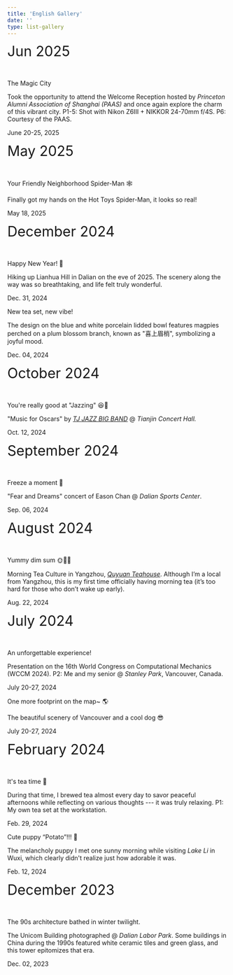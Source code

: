 ```yaml
---
title: 'English Gallery'
date: ''
type: list-gallery
---
```


<link rel="stylesheet" href="/css/add.css">
<div class="list-page">
  <div class="publications">
    <div class="publis-list">
      <p><font size="6">Jun 2025</font></p>
      <br>
      <div class="publis-item">
        <div class="item-thumb-list">
          <div class="item-thumb">
            <img data-src="/figures/moments/2025-06/2025-06-20-shanghai1.jpg"
            class="preview z-depth-1 rounded medium-zoom-image">
          </div>
          <div class="item-thumb">
            <img data-src="/figures/moments/2025-06/2025-06-20-shanghai2.jpg"
            class="preview z-depth-1 rounded medium-zoom-image">
          </div>
          <div class="item-thumb">
            <img data-src="/figures/moments/2025-06/2025-06-20-shanghai3.jpg"
            class="preview z-depth-1 rounded medium-zoom-image">
          </div>
          <div class="item-thumb">
            <img data-src="/figures/moments/2025-06/2025-06-20-shanghai4.jpg"
            class="preview z-depth-1 rounded medium-zoom-image">
          </div>
          <div class="item-thumb">
            <img data-src="/figures/moments/2025-06/2025-06-20-shanghai5.jpg"
            class="preview z-depth-1 rounded medium-zoom-image">
          </div>
          <div class="item-thumb">
            <img data-src="/figures/moments/2025-06/2025-06-20-shanghai6.jpg"
            class="preview z-depth-1 rounded medium-zoom-image">
          </div>
        </div>
        <div class="item-content">
          <div class="item-tit">
            <p>The Magic City</p>
          </div>
          <div class="item-desc">
            <p>Took the opportunity to attend the Welcome Reception hosted by <i>Princeton Alumni Association of Shanghai (PAAS)</i> and once again explore the charm of this vibrant city. P1-5: Shot with Nikon Z6III + NIKKOR 24-70mm f/4S. P6: Courtesy of the PAAS.</p>
          </div>
          <div class="item-periodical">
            June 20-25, 2025
          </div>
        </div>
      </div>
      <p><font size="6">May 2025</font></p>
      <br>
      <div class="publis-item">
        <div class="item-thumb-list">
          <div class="item-thumb">
            <img data-src="/figures/moments/2025-05/2025-05-18-spiderman1.jpg"
            class="preview z-depth-1 rounded medium-zoom-image">
          </div>
          <div class="item-thumb">
            <img data-src="/figures/moments/2025-05/2025-05-18-spiderman2.jpg"
            class="preview z-depth-1 rounded medium-zoom-image">
          </div>
          <div class="item-thumb">
            <img data-src="/figures/moments/2025-05/2025-05-18-spiderman3.jpg"
            class="preview z-depth-1 rounded medium-zoom-image">
          </div>
          <div class="item-thumb">
            <img data-src="/figures/moments/2025-05/2025-05-18-spiderman4.jpg"
            class="preview z-depth-1 rounded medium-zoom-image">
          </div>
        </div>
        <div class="item-content">
          <div class="item-tit">
            <p>Your Friendly Neighborhood Spider-Man &#128376;</p>
          </div>
          <div class="item-desc">
            <p>Finally got my hands on the Hot Toys Spider-Man, it looks so real!</p>
          </div>
          <div class="item-periodical">
            May 18, 2025
          </div>
        </div>
      </div>
      <p><font size="6">December 2024</font></p>
      <br>
      <div class="publis-item">
        <div class="item-thumb-list">
          <div class="item-thumb">
            <img data-src="/figures/moments/2024-12/2024-12-31-lianhuashan1.jpg"
            class="preview z-depth-1 rounded medium-zoom-image">
          </div>
          <div class="item-thumb">
            <img data-src="/figures/moments/2024-12/2024-12-31-lianhuashan2.jpg"
            class="preview z-depth-1 rounded medium-zoom-image">
          </div>
          <div class="item-thumb">
            <img data-src="/figures/moments/2024-12/2024-12-31-lianhuashan3.jpg"
            class="preview z-depth-1 rounded medium-zoom-image">
          </div>
          <div class="item-thumb">
            <img data-src="/figures/moments/2024-12/2024-12-31-lianhuashan4.jpg"
            class="preview z-depth-1 rounded medium-zoom-image">
          </div>
          <div class="item-thumb">
            <img data-src="/figures/moments/2024-12/2024-12-31-lianhuashan5.jpg"
            class="preview z-depth-1 rounded medium-zoom-image">
          </div>
          <div class="item-thumb">
            <img data-src="/figures/moments/2024-12/2024-12-31-lianhuashan6.jpg"
            class="preview z-depth-1 rounded medium-zoom-image">
          </div>
        </div>
        <div class="item-content">
          <div class="item-tit">
            <p>Happy New Year! &#127879;</p>
          </div>
          <div class="item-desc">
            <p>Hiking up Lianhua Hill in Dalian on the eve of 2025. The scenery along the way was so breathtaking, and life felt truly wonderful.</p>
          </div>
          <div class="item-periodical">
            Dec. 31, 2024
          </div>
        </div>
      </div>
      <div class="publis-item">
        <div class="item-thumb-list">
          <div class="item-thumb">
            <img data-src="/figures/moments/2024-12/2024-12-04-teaset1.jpg"
            class="preview z-depth-1 rounded medium-zoom-image">
          </div>
          <div class="item-thumb">
            <img data-src="/figures/moments/2024-12/2024-12-04-teaset2.png"
            class="preview z-depth-1 rounded medium-zoom-image">
          </div>
        </div>
        <div class="item-content">
          <div class="item-tit">
            <p>New tea set, new vibe!</p>
          </div>
          <div class="item-desc">
            <p>The design on the blue and white porcelain lidded bowl features magpies perched on a plum blossom branch, known as "喜上眉梢", symbolizing a joyful mood.</p>
          </div>
          <div class="item-periodical">
            Dec. 04, 2024
          </div>
        </div>
      </div>
      <p><font size="6">October 2024</font></p>
      <br>
      <div class="publis-item">
        <div class="item-thumb-list">
          <div class="item-thumb">
            <img data-src="/figures/moments/2024-10/2024-10-12-jazz1.jpg"
            class="preview z-depth-1 rounded medium-zoom-image">
          </div>
          <div class="item-thumb">
            <img data-src="/figures/moments/2024-10/2024-10-12-jazz2.jpg"
            class="preview z-depth-1 rounded medium-zoom-image">
          </div>
        </div>
        <div class="item-content">
          <div class="item-tit">
            <p>You're really good at "Jazzing" &#128518;&#127927;</p>
          </div>
          <div class="item-desc">
            <p>"Music for Oscars" by <a href="https://space.bilibili.com/3493266603379419"><em>TJ JAZZ BIG BAND</em></a> @ <i>Tianjin Concert Hall.</i></p>
          </div>
          <div class="item-periodical">
            Oct. 12, 2024
          </div>
        </div>
      </div>
      <p><font size="6">September 2024</font></p>
      <br>
      <div class="publis-item">
        <div class="item-thumb-list">
          <div class="item-thumb">
            <img data-src="/figures/moments/2024-09/2024-09-06-easonconcert1.JPG"
            class="preview z-depth-1 rounded medium-zoom-image">
          </div>
          <div class="item-thumb">
            <img data-src="/figures/moments/2024-09/2024-09-06-easonconcert2.JPG"
            class="preview z-depth-1 rounded medium-zoom-image">
          </div>
          <div class="item-thumb">
            <img data-src="/figures/moments/2024-09/2024-09-06-easonconcert3.JPG"
            class="preview z-depth-1 rounded medium-zoom-image">
          </div>
          <div class="item-thumb">
            <img data-src="/figures/moments/2024-09/2024-09-06-easonconcert4.JPG"
            class="preview z-depth-1 rounded medium-zoom-image">
          </div>
          <div class="item-thumb">
            <img data-src="/figures/moments/2024-09/2024-09-06-easonconcert5.JPG"
            class="preview z-depth-1 rounded medium-zoom-image">
          </div>
        </div>
        <div class="item-content">
          <div class="item-tit">
            <p>Freeze a moment &#127880;</p>
          </div>
          <div class="item-desc">
            <p>"Fear and Dreams" concert of Eason Chan @ <i>Dalian Sports Center</i>.</p>
          </div>
          <div class="item-periodical">
            Sep. 06, 2024
          </div>
        </div>
      </div>
      <p><font size="6">August 2024</font></p>
      <br>
      <div class="publis-item">
        <div class="item-thumb-list">
          <div class="item-thumb">
            <img data-src="/figures/moments/2024-08/2024-08-22-zaochayz1.jpg"
            class="preview z-depth-1 rounded medium-zoom-image">
          </div>
          <div class="item-thumb">
            <img data-src="/figures/moments/2024-08/2024-08-22-zaochayz2.jpg"
            class="preview z-depth-1 rounded medium-zoom-image">
          </div>
          <div class="item-thumb">
            <img data-src="/figures/moments/2024-08/2024-08-22-zaochayz3.jpg"
            class="preview z-depth-1 rounded medium-zoom-image">
          </div>
          <div class="item-thumb">
            <img data-src="/figures/moments/2024-08/2024-08-22-zaochayz4.jpg"
            class="preview z-depth-1 rounded medium-zoom-image">
          </div>
          <div class="item-thumb">
            <img data-src="/figures/moments/2024-08/2024-08-22-zaochayz5.jpg"
            class="preview z-depth-1 rounded medium-zoom-image">
          </div>
        </div>
        <div class="item-content">
          <div class="item-tit">
            <p>Yummy dim sum &#127774;&#127861;&#128523;</p>
          </div>
          <div class="item-desc">
            <p>Morning Tea Culture in Yangzhou, <a href="https://www.instagram.com/explore/locations/328974301193704/qu-yuan-teahouse/"><em>Quyuan Teahouse</em></a>. Although I’m a local from Yangzhou, this is my first time officially having morning tea (it’s too hard for those who don’t wake up early).
            </p>
          </div>
          <div class="item-periodical">
            Aug. 22, 2024
          </div>
        </div>
      </div>
      <p><font size="6">July 2024</font></p>
      <br>
      <div class="publis-item">
        <div class="item-thumb-list">
          <div class="item-thumb">
            <img data-src="/figures/moments/2024-07/2024-07-20-portrait1.jpg"
            class="preview z-depth-1 rounded medium-zoom-image">
          </div>
          <div class="item-thumb">
            <img data-src="/figures/moments/2024-07/2024-07-20-portrait2.jpg"
            class="preview z-depth-1 rounded medium-zoom-image">
          </div>
          <div class="item-thumb">
            <img data-src="/figures/moments/2024-07/2024-07-20-portrait3.jpg"
            class="preview z-depth-1 rounded medium-zoom-image">
          </div>
          <div class="item-thumb">
            <img data-src="/figures/moments/2024-07/2024-07-20-portrait4.jpg"
            class="preview z-depth-1 rounded medium-zoom-image">
          </div>
        </div>
        <div class="item-content">
          <div class="item-tit">
            <p>An unforgettable experience!</p>
          </div>
          <div class="item-desc">
            <p>Presentation on the 16th World Congress on Computational Mechanics (WCCM 2024). P2: Me and my senior @ <i>Stanley Park</i>, Vancouver, Canada.
            </p>
          </div>
          <div class="item-periodical">
            July 20-27, 2024
          </div>
        </div>
      </div>
      <div class="publis-item">
        <div class="item-thumb-list">
          <div class="item-thumb">
            <img data-src="/figures/moments/2024-07/2024-07-20-vancouverview1.jpg"
            class="preview z-depth-1 rounded medium-zoom-image">
          </div>
          <div class="item-thumb">
            <img data-src="/figures/moments/2024-07/2024-07-20-vancouverview2.jpg"
            class="preview z-depth-1 rounded medium-zoom-image">
          </div>
          <div class="item-thumb">
            <img data-src="/figures/moments/2024-07/2024-07-20-vancouverview3.jpg"
            class="preview z-depth-1 rounded medium-zoom-image">
          </div>
          <div class="item-thumb">
            <img data-src="/figures/moments/2024-07/2024-07-20-vancouverview4.jpg"
            class="preview z-depth-1 rounded medium-zoom-image">
          </div>
          <div class="item-thumb">
            <img data-src="/figures/moments/2024-07/2024-07-20-vancouverview5.jpg"
            class="preview z-depth-1 rounded medium-zoom-image">
          </div>
          <div class="item-thumb">
            <img data-src="/figures/moments/2024-07/2024-07-20-vancouverview6.jpg"
            class="preview z-depth-1 rounded medium-zoom-image">
          </div>
        </div>
        <div class="item-content">
          <div class="item-tit">
            <p>One more footprint on the map~ &#127758;</p>
          </div>
          <div class="item-desc">
            <p>The beautiful scenery of Vancouver and a cool dog &#128526;
            </p>
          </div>
          <div class="item-periodical">
            July 20-27, 2024
          </div>
        </div>
      </div>
      <p><font size="6">February 2024</font></p>
      <br>
      <div class="publis-item">
        <div class="item-thumb-list">
          <div class="item-thumb">
            <img data-src="/figures/moments/2024-02/2024-02-29-tea1.jpg"
            class="preview z-depth-1 rounded medium-zoom-image">
          </div>
          <div class="item-thumb">
            <img data-src="/figures/moments/2024-02/2024-02-29-tea2.jpg"
            class="preview z-depth-1 rounded medium-zoom-image">
          </div>
        </div>
        <div class="item-content">
          <div class="item-tit">
            <p>It's tea time &#127861;</p>
          </div>
          <div class="item-desc">
            <p>During that time, I brewed tea almost every day to savor peaceful afternoons while reflecting on various thoughts --- it was truly relaxing. P1: My own tea set at the workstation.
            </p>
          </div>
          <div class="item-periodical">
            Feb. 29, 2024
          </div>
        </div>
      </div>
      <div class="publis-item">
        <div class="item-thumb-list">
          <div class="item-thumb">
            <img data-src="/figures/moments/2024-02/2024-02-12-wuxitrip1.jpg"
            class="preview z-depth-1 rounded medium-zoom-image">
          </div>
          <div class="item-thumb">
            <img data-src="/figures/moments/2024-02/2024-02-12-wuxitrip2.jpg"
            class="preview z-depth-1 rounded medium-zoom-image">
          </div>
          <div class="item-thumb">
            <img data-src="/figures/moments/2024-02/2024-02-12-wuxitrip3.jpg"
            class="preview z-depth-1 rounded medium-zoom-image">
          </div>
          <div class="item-thumb">
            <img data-src="/figures/moments/2024-02/2024-02-12-wuxitrip4.jpg"
            class="preview z-depth-1 rounded medium-zoom-image">
          </div>
        </div>
        <div class="item-content">
          <div class="item-tit">
            <p>Cute puppy “Potato”!!! &#128054;</p>
          </div>
          <div class="item-desc">
            <p>The melancholy puppy I met one sunny morning while visiting <i>Lake Li</i> in Wuxi, which clearly didn't realize just how adorable it was.
            </p>
          </div>
          <div class="item-periodical">
            Feb. 12, 2024
          </div>
        </div>
      </div>
      <p><font size="6">December 2023</font></p>
      <br>
      <div class="publis-item">
        <div class="item-thumb-list">
          <div class="item-thumb">
            <img data-src="/figures/moments/2023-12/2023-12-02-unicom1.jpg"
            class="preview z-depth-1 rounded medium-zoom-image">
          </div>
          <div class="item-thumb">
            <img data-src="/figures/moments/2023-12/2023-12-02-unicom2.jpg"
            class="preview z-depth-1 rounded medium-zoom-image">
          </div>
        </div>
        <div class="item-content">
          <div class="item-tit">
            <p>The 90s architecture bathed in winter twilight.</p>
          </div>
          <div class="item-desc">
            <p>The Unicom Building photographed @ <i>Dalian Labor Park</i>. Some buildings in China during the 1990s featured white ceramic tiles and green glass, and this tower epitomizes that era.
            </p>
          </div>
          <div class="item-periodical">
            Dec. 02, 2023
          </div>
        </div>
      </div>
    </div>
  </div>
</div>

<script type="text/javascript" src="/js/jq.min.js"></script>
<script type="text/javascript" src="/js/lazyload.js"></script>

<div class="pop-img pop-hide">
  <img data-src="" alt="">
</div>
<div style="text-align: center; color: gray; margin-top: -20px; font-size: 19px;margin-bottom: 10px">
</div>